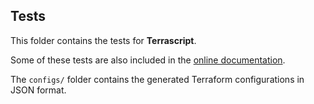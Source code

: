 ## Tests

This folder contains the tests for **Terrascript**. 

Some of these tests are also included in the [online documentation](https://python-terrascript.readthedocs.io/en/index.html). 

The `configs/` folder contains the generated Terraform configurations in JSON format.
